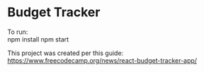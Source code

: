 # Budget Tracker
To run:  
    npm install
    npm start 


This project was created per this guide: https://www.freecodecamp.org/news/react-budget-tracker-app/


